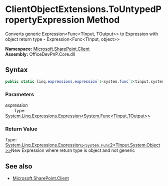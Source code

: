 # ClientObjectExtensions.ToUntypedPropertyExpression Method  
Converts generic  Expression<Func<TInput, TOutput>>  to Expression with object return type -  Expression<Func<TInput, object>>  

**Namespace:** [Microsoft.SharePoint.Client](Microsoft.SharePoint.Client.md)  
**Assembly:** OfficeDevPnP.Core.dll  
## Syntax
```C#
public static linq.expressions.expression`1<system.func`2<tinput,system.object>> ToUntypedPropertyExpression(Expression<Func<TInput, TOutput>> expression)
```
### Parameters
*expression*  
&emsp;&emsp;Type: [System.Linq.Expressions.Expression<System.Func<TInput,TOutput>>](System.Linq.Expressions.Expression<System.Func<TInput,TOutput>>.md) 
&emsp;&emsp;  
  
### Return Value
Type: [System.Linq.Expressions.Expression`1<System.Func`2<TInput,System.Object>>](System.Linq.Expressions.Expression`1<System.Func`2<TInput,System.Object>>.md  
)New Expression where return type is object and not generic

## See also
- [Microsoft.SharePoint.Client](Microsoft.SharePoint.Client.md)
